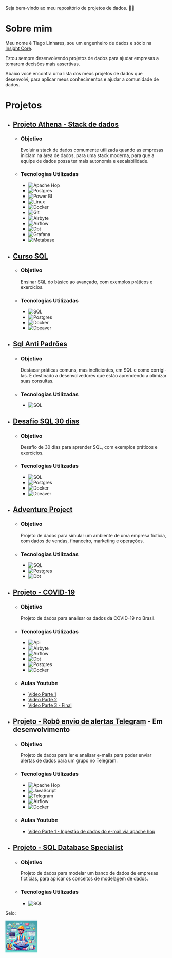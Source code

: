 Seja bem-vindo ao meu repositório de projetos de dados. 👷‍♂️

# Sobre mim

Meu nome é Tiago Linhares, sou um engenheiro de dados e sócio na [Insight Core](https://insightcore.tech/).

Estou sempre desenvolvendo projetos de dados para ajudar empresas a tomarem decisões mais assertivas.

Abaixo você encontra uma lista dos meus projetos de dados que desenvolvi, para aplicar meus conhecimentos e ajudar a comunidade de dados.

# Projetos

- ## [Projeto Athena - Stack de dados](https://github.com/Linhares015/athena_stack_infra)

    - ### Objetivo
        Evoluir a stack de dados comumente utilizada quando as empresas iniciam na área de dados, para uma stack moderna, para que a equipe de dados possa ter mais autonomia e escalabilidade.

    - ### Tecnologias Utilizadas
        - ![Apache Hop](https://img.shields.io/badge/Apache%20Hop-ETL-blue)
        - ![Postgres](https://img.shields.io/badge/Postgres-Database-blue)
        - ![Power BI](https://img.shields.io/badge/Power%20BI-Data%20Visualization-blue)
        - ![Linux](https://img.shields.io/badge/Linux-Operating%20System-blue)
        - ![Docker](https://img.shields.io/badge/Docker-Container-blue)
        - ![Git](https://img.shields.io/badge/git-Version%20Control-blue)
        - ![Airbyte](https://img.shields.io/badge/Airbyte-Data%20Integration-blue)
        - ![Airflow](https://img.shields.io/badge/Airflow-Data%20Pipeline-blue)
        - ![Dbt](https://img.shields.io/badge/Dbt-Data%20Modeling-blue)
        - ![Grafana](https://img.shields.io/badge/Grafana-Data%20Visualization-blue)
        - ![Metabase](https://img.shields.io/badge/Metabase-Data%20Visualization-blue)

- ## [Curso SQL](https://github.com/Linhares015/curso_sql)
    
    - ### Objetivo
        Ensinar SQL do básico ao avançado, com exemplos práticos e exercícios.

    - ### Tecnologias Utilizadas
        - ![SQL](https://img.shields.io/badge/SQL-Database-blue)
        - ![Postgres](https://img.shields.io/badge/Postgres-Database-blue)
        - ![Docker](https://img.shields.io/badge/Docker-Container-blue)
        - ![Dbeaver](https://img.shields.io/badge/Dbeaver-Database%20Tool-blue)

- ## [Sql Anti Padrões](https://github.com/Linhares015/sql_anti_padroes)

    - ### Objetivo
        Destacar práticas comuns, mas ineficientes, em SQL e como corrigi-las. É destinado a desenvolvedores que estão aprendendo a otimizar suas consultas.

    - ### Tecnologias Utilizadas
        - ![SQL](https://img.shields.io/badge/SQL-Database-blue)

- ## [Desafio SQL 30 dias](https://github.com/Linhares015/desafio_sql_30_dias)

    - ### Objetivo
        Desafio de 30 dias para aprender SQL, com exemplos práticos e exercícios.

    - ### Tecnologias Utilizadas
        - ![SQL](https://img.shields.io/badge/SQL-Database-blue)
        - ![Postgres](https://img.shields.io/badge/Postgres-Database-blue)
        - ![Docker](https://img.shields.io/badge/Docker-Container-blue)
        - ![Dbeaver](https://img.shields.io/badge/Dbeaver-Database%20Tool-blue)

- ## [Adventure Project](https://github.com/Linhares015/adventure-project)

    - ### Objetivo
        Projeto de dados para simular um ambiente de uma empresa fictícia, com dados de vendas, financeiro, marketing e operações.

    - ### Tecnologias Utilizadas
        - ![SQL](https://img.shields.io/badge/SQL-Database-blue)
        - ![Postgres](https://img.shields.io/badge/Postgres-Database-blue)
        - ![Dbt](https://img.shields.io/badge/Dbt-Data%20Modeling-blue)

- ## [Projeto - COVID-19](/Covid_19/README.md)

    - ### Objetivo
        Projeto de dados para analisar os dados da COVID-19 no Brasil.

    - ### Tecnologias Utilizadas
        - ![Api](https://img.shields.io/badge/Api-Flask-blue)
        - ![Airbyte](https://img.shields.io/badge/Airbyte-Data%20Integration-blue)
        - ![Airflow](https://img.shields.io/badge/Airflow-Data%20Pipeline-blue)
        - ![Dbt](https://img.shields.io/badge/Dbt-Data%20Modeling-blue)
        - ![Postgres](https://img.shields.io/badge/Postgres-Database-blue)
        - ![Docker](https://img.shields.io/badge/Docker-Container-blue)

    - ### Aulas Youtube
        - [Vídeo Parte 1](https://youtu.be/ZjVKkVJZNus)
        - [Vídeo Parte 2](https://youtu.be/7mIk_X3M2K0)
        - [Vídeo Parte 3 - Final](https://youtu.be/6pAruuIki9E)

- ## [Projeto - Robô envio de alertas Telegram](/Robo_telegram/README.md) - Em desenvolvimento

    - ### Objetivo
        Projeto de dados para ler e analisar e-mails para poder enviar alertas de dados para um grupo no Telegram.

    - ### Tecnologias Utilizadas
        - ![Apache Hop](https://img.shields.io/badge/Apache%20Hop-ETL-blue)
        - ![JavaScript](https://img.shields.io/badge/JavaScript-Programming-blue)
        - ![Telegram](https://img.shields.io/badge/Telegram-Chatbot-blue)
        - ![Airflow](https://img.shields.io/badge/Airflow-Data%20Pipeline-blue)
        - ![Docker](https://img.shields.io/badge/Docker-Container-blue)

    - ### Aulas Youtube
        - [Vídeo Parte 1 - Ingestão de dados do e-mail via apache hop](https://youtu.be/-Ng0xpuSvNA)

- ## [Projeto - SQL Database Specialist](https://github.com/Linhares015/modelo_er_projeto)

    - ### Objetivo
        Projeto de dados para modelar um banco de dados de empresas fictícias, para aplicar os conceitos de modelagem de dados.

    - ### Tecnologias Utilizadas
        - ![SQL](https://img.shields.io/badge/SQL-Database-blue)

Selo:

[<img src="z_img/image.webp" width="100" height="100">](https://github.com/Linhares015)
